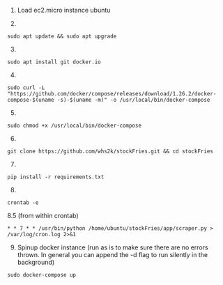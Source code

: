 1. Load ec2.micro instance ubuntu

2. 
```
sudo apt update && sudo apt upgrade
```

3. 
```
sudo apt install git docker.io
```

4. 
```
sudo curl -L "https://github.com/docker/compose/releases/download/1.26.2/docker-compose-$(uname -s)-$(uname -m)" -o /usr/local/bin/docker-compose
```

5. 
```
sudo chmod +x /usr/local/bin/docker-compose
```

6. 
```
git clone https://github.com/whs2k/stockFries.git && cd stockFries
```

7. 
```
pip install -r requirements.txt
```

8. 
```
crontab -e
```

8.5 (from within crontab)
```
* * 7 * * /usr/bin/python /home/ubuntu/stockFries/app/scraper.py > /var/log/cron.log 2>&1
```

9. Spinup docker instance (run as is to make sure there are no errors thrown. In general you can append the -d flag to run silently in the background)
```
sudo docker-compose up
```

